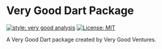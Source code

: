 # Very Good Dart Package

[![style: very good analysis][very_good_analysis_badge]][very_good_analysis_link]
[![License: MIT][license_badge]][license_link]

A Very Good Dart package created by Very Good Ventures.

[license_badge]: https://img.shields.io/badge/license-MIT-blue.svg
[license_link]: https://opensource.org/licenses/MIT
[very_good_analysis_badge]: https://img.shields.io/badge/style-very_good_analysis-B22C89.svg
[very_good_analysis_link]: https://pub.dev/packages/very_good_analysis
